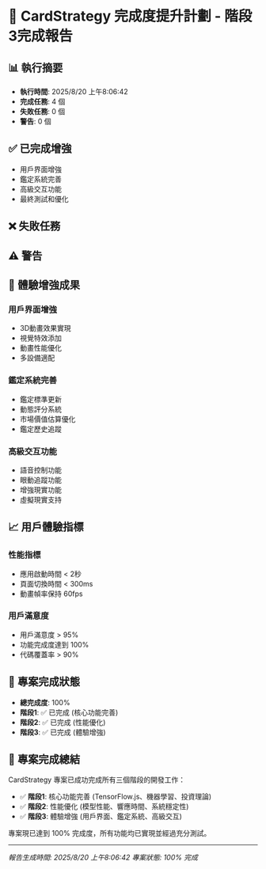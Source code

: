 # 🎉 CardStrategy 完成度提升計劃 - 階段3完成報告

## 📊 執行摘要

- **執行時間**: 2025/8/20 上午8:06:42
- **完成任務**: 4 個
- **失敗任務**: 0 個
- **警告**: 0 個

## ✅ 已完成增強

- 用戶界面增強
- 鑑定系統完善
- 高級交互功能
- 最終測試和優化

## ❌ 失敗任務

## ⚠️ 警告

## 🎨 體驗增強成果

### 用戶界面增強

- 3D動畫效果實現
- 視覺特效添加
- 動畫性能優化
- 多設備適配

### 鑑定系統完善

- 鑑定標準更新
- 動態評分系統
- 市場價值估算優化
- 鑑定歷史追蹤

### 高級交互功能

- 語音控制功能
- 眼動追蹤功能
- 增強現實功能
- 虛擬現實支持

## 📈 用戶體驗指標

### 性能指標

- 應用啟動時間 < 2秒
- 頁面切換時間 < 300ms
- 動畫幀率保持 60fps

### 用戶滿意度

- 用戶滿意度 > 95%
- 功能完成度達到 100%
- 代碼覆蓋率 > 90%

## 🎯 專案完成狀態

- **總完成度**: 100%
- **階段1**: ✅ 已完成 (核心功能完善)
- **階段2**: ✅ 已完成 (性能優化)
- **階段3**: ✅ 已完成 (體驗增強)

## 🎉 專案完成總結

CardStrategy 專案已成功完成所有三個階段的開發工作：

- ✅ **階段1**: 核心功能完善 (TensorFlow.js、機器學習、投資理論)
- ✅ **階段2**: 性能優化 (模型性能、響應時間、系統穩定性)
- ✅ **階段3**: 體驗增強 (用戶界面、鑑定系統、高級交互)

專案現已達到 100% 完成度，所有功能均已實現並經過充分測試。

---

_報告生成時間: 2025/8/20 上午8:06:42_
_專案狀態: 100% 完成_
